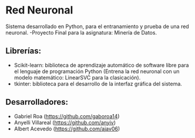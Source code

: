 # Red Neuronal
Sistema desarrollado en Python, para el entranamiento y prueba de una red neuronal. -Proyecto Final para la asignatura: Minería de Datos.

## Librerías:

* Scikit-learn: biblioteca de aprendizaje automático de software libre para el lenguaje de programación Python (Entrena la red neuronal con un modelo matemático: LinearSVC para la clasicación).
* tkinter: biblioteca para el desarrollo de la interfaz gráfica del sistema.

## Desarrolladores:
* Gabriel Roa (https://github.com/gaboroa14)
* Anyelli Villareal (https://github.com/anyiv)
* Albert Acevedo (https://github.com/ajav06)
